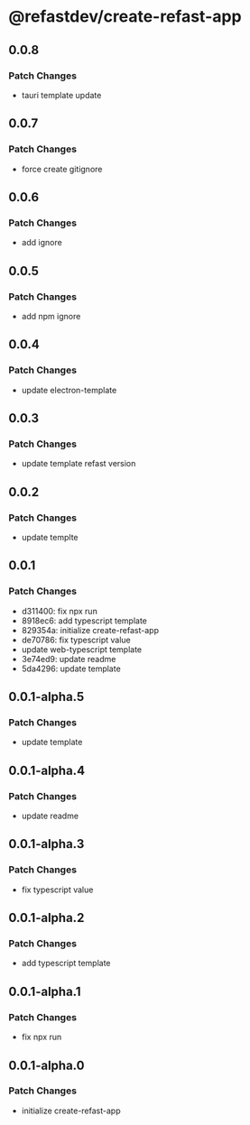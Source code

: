 # @refastdev/create-refast-app

## 0.0.8

### Patch Changes

- tauri template update

## 0.0.7

### Patch Changes

- force create gitignore

## 0.0.6

### Patch Changes

- add ignore

## 0.0.5

### Patch Changes

- add npm ignore

## 0.0.4

### Patch Changes

- update electron-template

## 0.0.3

### Patch Changes

- update template refast version

## 0.0.2

### Patch Changes

- update templte

## 0.0.1

### Patch Changes

- d311400: fix npx run
- 8918ec6: add typescript template
- 829354a: initialize create-refast-app
- de70786: fix typescript value
- update web-typescript template
- 3e74ed9: update readme
- 5da4296: update template

## 0.0.1-alpha.5

### Patch Changes

- update template

## 0.0.1-alpha.4

### Patch Changes

- update readme

## 0.0.1-alpha.3

### Patch Changes

- fix typescript value

## 0.0.1-alpha.2

### Patch Changes

- add typescript template

## 0.0.1-alpha.1

### Patch Changes

- fix npx run

## 0.0.1-alpha.0

### Patch Changes

- initialize create-refast-app
